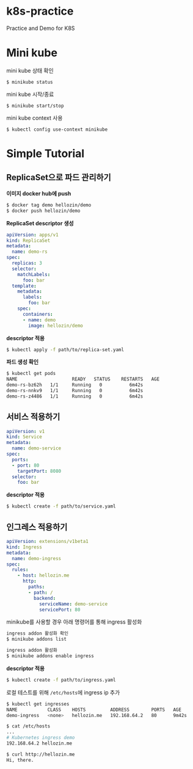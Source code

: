 # k8s-practice
Practice and Demo for K8S

# Mini kube
mini kube 상태 확인

`$ minikube status`

mini kube 시작/종료

`$ minikube start/stop`

mini kube context 사용

`$ kubectl config use-context minikube`

# Simple Tutorial

## ReplicaSet으로 파드 관리하기

**이미지 docker hub에 push**

```bash
$ docker tag demo hellozin/demo
$ docker push hellozin/demo
```

**ReplicaSet descriptor 생성**

```yaml
apiVersion: apps/v1
kind: ReplicaSet
metadata:
  name: demo-rs
spec:
  replicas: 3
  selector:
    matchLabels:
      foo: bar
  template:
    metadata:
      labels:
        foo: bar
    spec:
      containers:
      - name: demo
        image: hellozin/demo
```

**descriptor 적용**

```bash
$ kubectl apply -f path/to/replica-set.yaml
```

**파드 생성 확인**

```bash
$ kubectl get pods
NAME                    READY   STATUS    RESTARTS   AGE
demo-rs-bz62h   1/1     Running   0          6m42s
demo-rs-nnkv9   1/1     Running   0          6m42s
demo-rs-z4486   1/1     Running   0          6m42s
```

## 서비스 적용하기

```yaml
apiVersion: v1
kind: Service
metadata:
  name: demo-service
spec:
  ports:
  - port: 80
    targetPort: 8080
  selector:
    foo: bar
```

**descriptor 적용**

```bash
$ kubectl create -f path/to/service.yaml
```

## 인그레스 적용하기

```yaml
apiVersion: extensions/v1beta1
kind: Ingress
metadata:
  name: demo-ingress
spec:
  rules:
    - host: hellozin.me
      http:
        paths:
        - path: /
          backend:
            serviceName: demo-service
            servicePort: 80
```

minikube를 사용할 경우 아래 명령어를 통해 ingress 활성화

```bash
ingress addon 활성화 확인
$ minikube addons list

ingress addon 활성화
$ minikube addons enable ingress
```

**descriptor 적용**

```bash
$ kubectl create -f path/to/ingress.yaml
```

로컬 테스트를 위해 `/etc/hosts`에 ingress ip 추가

```bash
$ kubectl get ingresses
NAME           CLASS    HOSTS         ADDRESS        PORTS   AGE
demo-ingress   <none>   hellozin.me   192.168.64.2   80      9m42s

$ cat /etc/hosts
...
# Kubernetes ingress demo
192.168.64.2 hellozin.me

$ curl http://hellozin.me
Hi, there.
```